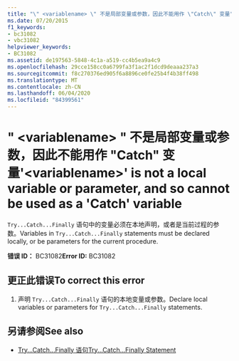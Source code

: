 ```yaml
---
title: "\" <variablename> \" 不是局部变量或参数，因此不能用作 \"Catch\" 变量"
ms.date: 07/20/2015
f1_keywords:
- bc31082
- vbc31082
helpviewer_keywords:
- BC31082
ms.assetid: de197563-5848-4c1a-a519-cc4b5ea9a4c9
ms.openlocfilehash: 29cce158cc0a6799fa3f1ac2f1dcd9deaaa237a3
ms.sourcegitcommit: f8c270376ed905f6a8896ce0fe25b4f4b38ff498
ms.translationtype: MT
ms.contentlocale: zh-CN
ms.lasthandoff: 06/04/2020
ms.locfileid: "84399561"
---
```

# <a name="variablename-is-not-a-local-variable-or-parameter-and-so-cannot-be-used-as-a-catch-variable"></a><span data-ttu-id="14859-102">" \<variablename> " 不是局部变量或参数，因此不能用作 "Catch" 变量</span><span class="sxs-lookup"><span data-stu-id="14859-102">'\<variablename>' is not a local variable or parameter, and so cannot be used as a 'Catch' variable</span></span>
<span data-ttu-id="14859-103">`Try...Catch...Finally` 语句中的变量必须在本地声明，或者是当前过程的参数。</span><span class="sxs-lookup"><span data-stu-id="14859-103">Variables in `Try...Catch...Finally` statements must be declared locally, or be parameters for the current procedure.</span></span>  
  
 <span data-ttu-id="14859-104">**错误 ID：** BC31082</span><span class="sxs-lookup"><span data-stu-id="14859-104">**Error ID:** BC31082</span></span>  
  
## <a name="to-correct-this-error"></a><span data-ttu-id="14859-105">更正此错误</span><span class="sxs-lookup"><span data-stu-id="14859-105">To correct this error</span></span>  
  
1. <span data-ttu-id="14859-106">声明 `Try...Catch...Finally` 语句的本地变量或参数。</span><span class="sxs-lookup"><span data-stu-id="14859-106">Declare local variables or parameters for `Try...Catch...Finally` statements.</span></span>  
  
## <a name="see-also"></a><span data-ttu-id="14859-107">另请参阅</span><span class="sxs-lookup"><span data-stu-id="14859-107">See also</span></span>

- [<span data-ttu-id="14859-108">Try...Catch...Finally 语句</span><span class="sxs-lookup"><span data-stu-id="14859-108">Try...Catch...Finally Statement</span></span>](../language-reference/statements/try-catch-finally-statement.md)

